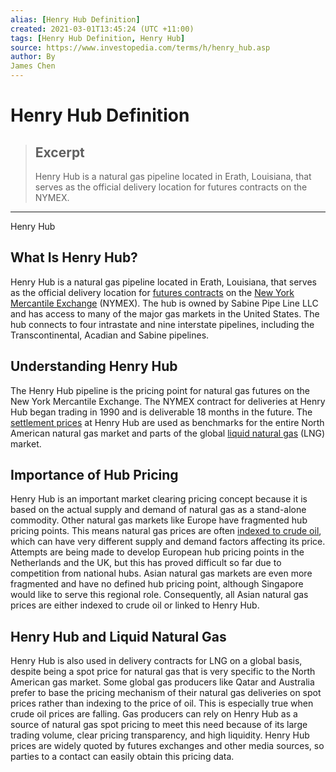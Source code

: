 ```yaml
---
alias: [Henry Hub Definition]
created: 2021-03-01T13:45:24 (UTC +11:00)
tags: [Henry Hub Definition, Henry Hub]
source: https://www.investopedia.com/terms/h/henry_hub.asp
author: By
James Chen
---
```


# Henry Hub Definition

> ## Excerpt
> Henry Hub is a natural gas pipeline located in Erath, Louisiana, that serves as the official delivery location for futures contracts on the NYMEX.

---

Henry Hub
## What Is Henry Hub?

Henry Hub is a natural gas pipeline located in Erath, Louisiana, that serves as the official delivery location for [futures contracts](https://www.investopedia.com/terms/f/futurescontract.asp) on the [New York Mercantile Exchange](https://www.investopedia.com/terms/n/nymex.asp) (NYMEX). The hub is owned by Sabine Pipe Line LLC and has access to many of the major gas markets in the United States. The hub connects to four intrastate and nine interstate pipelines, including the Transcontinental, Acadian and Sabine pipelines.

## Understanding Henry Hub

The Henry Hub pipeline is the pricing point for natural gas futures on the New York Mercantile Exchange. The NYMEX contract for deliveries at Henry Hub began trading in 1990 and is deliverable 18 months in the future. The [settlement prices](https://www.investopedia.com/terms/s/settlementprice.asp) at Henry Hub are used as benchmarks for the entire North American natural gas market and parts of the global [liquid natural gas](https://www.investopedia.com/terms/n/natural-gas-liquids.asp) (LNG) market.

## Importance of Hub Pricing

Henry Hub is an important market clearing pricing concept because it is based on the actual supply and demand of natural gas as a stand-alone commodity. Other natural gas markets like Europe have fragmented hub pricing points. This means natural gas prices are often [indexed to crude oil](https://www.investopedia.com/articles/active-trading/032515/do-oil-and-natural-gas-prices-rise-and-fall-together.asp), which can have very different supply and demand factors affecting its price. Attempts are being made to develop European hub pricing points in the Netherlands and the UK, but this has proved difficult so far due to competition from national hubs. Asian natural gas markets are even more fragmented and have no defined hub pricing point, although Singapore would like to serve this regional role. Consequently, all Asian natural gas prices are either indexed to crude oil or linked to Henry Hub.

## Henry Hub and Liquid Natural Gas

Henry Hub is also used in delivery contracts for LNG on a global basis, despite being a spot price for natural gas that is very specific to the North American gas market. Some global gas producers like Qatar and Australia prefer to base the pricing mechanism of their natural gas deliveries on spot prices rather than indexing to the price of oil. This is especially true when crude oil prices are falling. Gas producers can rely on Henry Hub as a source of natural gas spot pricing to meet this need because of its large trading volume, clear pricing transparency, and high liquidity. Henry Hub prices are widely quoted by futures exchanges and other media sources, so parties to a contact can easily obtain this pricing data.
